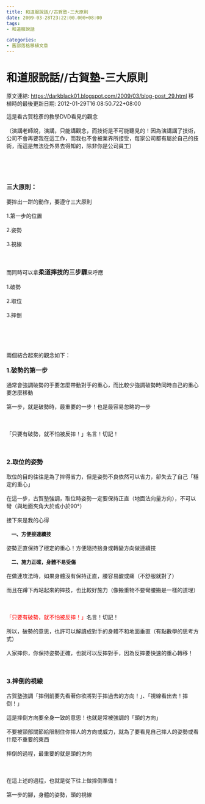```yaml
---
title: 和道服說話//古賀塾-三大原則
date: 2009-03-28T23:22:00.000+08:00
tags: 
- 和道服說話

categories:
- 舊部落格移植文章
---
```


# 和道服說話//古賀塾-三大原則

原文連結: https://darkblack01.blogspot.com/2009/03/blog-post_29.html
移植時的最後更新日期: 2012-01-29T16:08:50.722+08:00

這是看古賀稔彥的教學DVD看見的觀念<br /><br />（演講老師說，演講，只能講觀念，而技術是不可能聽見的！因為演講講了技術，公司不會再要我在這工作，而我也不會被業界所接受，每家公司都有屬於自己的技術，而這是無法從外界去得知的，除非你是公司員工）<br /><br /><a name='more'></a><br /><br /><br /><br /><span style="font-size: medium;"><span style="font-weight: bold;">三大原則：</span></span><br /><br />要摔出一跰的動作，要遵守三大原則<br /><br />1.第一步的位置<br /><br />2.姿勢<br /><br />3.視線<br /><br /><br /><br />而同時可以拿<span style="font-size: medium; font-weight: bold;">柔道摔技的三步驟</span>來呼應<br /><br />1.破勢<br /><br />2.取位<br /><br />3.摔倒<br /><br /><br /><br /><br /><br />兩個結合起來的觀念如下：<br /><br /><span style="font-size: medium;"><span style="font-weight: bold;">1.破勢的第一步</span></span><br /><br />通常會強調破勢的手要怎麼帶動對手的重心，而比較少強調破勢時同時自己的重心要怎麼移動<br /><br />第一步，就是破勢時，最重要的一步！也是最容易忽略的一步<br /><br /><br /><br />「只要有破勢，就不怕被反摔！」名言！切記！<br /><br /><br /><br /><span style="font-size: medium;"><span style="font-weight: bold;">2.取位的姿勢</span></span><br /><br />取位的目的往往是為了摔得省力，但是姿勢不良依然可以省力，卻失去了自己「穩定的重心」<br /><br />在這一步，古賀塾強調，取位時姿勢一定要保持正直（地面法向量方向），不可以彎（與地面夾角大於或小於90°）<br /><br />接下來是我的心得<br /><br /><span style="font-size: small;"><span style="font-weight: bold;">　一、方便接連續技</span></span><br /><br />姿勢正直保持了穩定的重心！方便隨持捨身或轉變方向做連續技<br /><br /><span style="font-size: small;"><span style="font-weight: bold;">　二、施力正確，身體不易受傷</span></span><br /><br />在做連攻法時，如果身體沒有保持正直，腰容易酸或痛（不舒服就對了）<br /><br />而且在蹲下再站起來的摔技，也比較好施力（像搬重物不要彎腰搬是一樣的道理）<br /><br /><br /><br /><span style="color: red;">「只要有破勢，就不怕被反摔！」</span>名言！切記！<br /><br />所以，破勢的意思，也許可以解讀成對手的身體不和地面垂直（有點數學的思考方式）<br /><br />人家摔你，你保持姿勢正確，也就可以反摔對手，因為反摔要快速的重心轉移！<br /><br /><br /><br /><span style="font-size: medium;"><span style="font-weight: bold;">3.摔倒的視線</span></span><br /><br />古賀塾強調「摔倒前要先看著你欲將對手摔過去的方向！」、「視線看出去！摔倒！」<br /><br />這是摔倒方向要全身一致的意思！也就是常被強調的「頭的方向」<br /><br />不要被頸部關節給限制住你摔人的方向或威力，就為了要看見自己摔人的姿勢或看什麼不重要的東西<br /><br />摔倒的過程，最重要的就是頭的方向<br /><br /><br /><br />在這上述的過程，也就是從下往上做摔倒準備！<br /><br />第一步的腳，身體的姿勢，頭的視線
